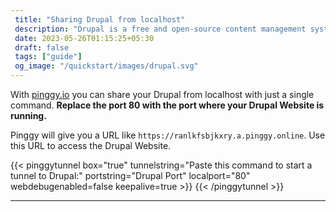 ```yaml
---
 title: "Sharing Drupal from localhost" 
 description: "Drupal is a free and open-source content management system (CMS) used to create dynamic websites and web applications."
 date: 2023-05-26T01:15:25+05:30 
 draft: false 
 tags: ["guide"]
 og_image: "/quickstart/images/drupal.svg"
---
```


With [pinggy.io](https://pinggy.io) you can share your Drupal from localhost with just a single command. **Replace the port 80 with the port where your Drupal Website is running.**

Pinggy will give you a URL like `https://ranlkfsbjkxry.a.pinggy.online`. Use this URL to access the Drupal Website.

{{< pinggytunnel box="true" tunnelstring="Paste this command to start a tunnel to Drupal:" portstring="Drupal Port" localport="80" webdebugenabled=false keepalive=true >}}
{{< /pinggytunnel >}}

<hr>
